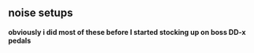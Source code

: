 ## noise setups

**obviously i did most of these before I started stocking up on boss DD-x pedals**
